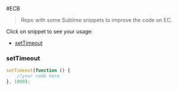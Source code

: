 #ECB

> Repo with some Sublime snippets to improve the code on EC.

Click on snippet to see your usage:

* [setTimeout](#settimeout)


### setTimeout
```javascript
setTimeout(function () {
	//your code here
}, 1000);
```